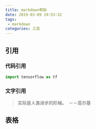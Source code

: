 ```yaml
---
title: markdown帮助
date: 2019-03-09 19:53:32
tags:
 - markdown
categories: 工具
---
```


## 引用
### 代码引用
``` python
import tensorflow as tf
```

### 文字引用
> 实际是人类进步的阶梯。　－－高尔基


## 表格

